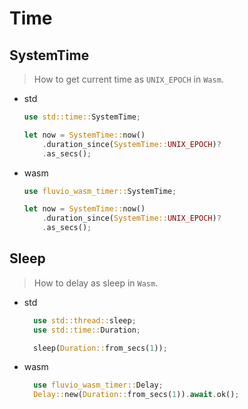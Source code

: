 # Time

## SystemTime

> How to get current time as `UNIX_EPOCH` in `Wasm`.

- std

  ```rust
  use std::time::SystemTime;

  let now = SystemTime::now()
      .duration_since(SystemTime::UNIX_EPOCH)?
      .as_secs();
  ```

- wasm

  ```rust
  use fluvio_wasm_timer::SystemTime;

  let now = SystemTime::now()
      .duration_since(SystemTime::UNIX_EPOCH)?
      .as_secs();
  ```

## Sleep

> How to delay as sleep in `Wasm`.

- std

  ```rust
    use std::thread::sleep;
    use std::time::Duration;

    sleep(Duration::from_secs(1));
  ```

- wasm
  ```rust
    use fluvio_wasm_timer::Delay;
    Delay::new(Duration::from_secs(1)).await.ok();
  ```
